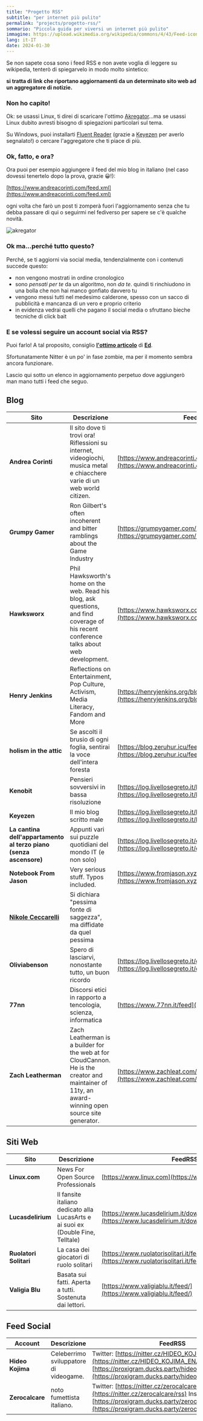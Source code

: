 ```yaml
---
title: "Progetto RSS"
subtitle: "per internet più pulito"
permalink: "projects/progetto-rss/"
sommario: "Piccola guida per viversi un internet più pulito"
immagine: https://upload.wikimedia.org/wikipedia/commons/4/43/Feed-icon.svg
lang: it-IT
date: 2024-01-30
---
```


Se non sapete cosa sono i feed RSS e non avete voglia di leggere su wikipedia, tenterò di spiegarvelo in modo molto sintetico:

**si tratta di link che riportano aggiornamenti da un determinato sito web ad un aggregatore di notizie.**

### Non ho capito!

Ok: se usassi Linux, ti direi di scaricare l'ottimo [Akregator](https://apps.kde.org/it/akregator/)...ma se usassi Linux dubito avresti bisogno di spiegazioni particolari sul tema.

Su Windows, puoi installarti [Fluent Reader](https://github.com/yang991178/fluent-reader) (grazie a [Keyezen](https://livellosegreto.it/@keyezen) per averlo segnalato!) o cercare l'aggregatore che ti piace di più.

### Ok, fatto, e ora?

Ora puoi per esempio aggiungere il feed del mio blog in italiano (nel caso dovessi tenertelo dopo la prova, grazie 😀!):

[https://www.andreacorinti.com/feed.xml](https://www.andreacorinti.com/feed.xml)

ogni volta che farò un post ti zomperà fuori l'aggiornamento senza che tu debba passare di qui o seguirmi nel fediverso per sapere se c'è qualche novità.

![akregator](https://cdn.masto.host/livellosegretoit/media_attachments/files/111/834/296/901/443/086/original/c9066a7a7f9c58bf.png)

### Ok ma...perché tutto questo?

Perché, se ti aggiorni via social media, tendenzialmente con i contenuti succede questo: 

- non vengono mostrati in ordine cronologico
- sono _pensati per te_ da un algoritmo, non _da te_. quindi ti rinchiudono in una bolla che non hai manco gonfiato davvero tu
- vengono messi tutti nel medesimo calderone, spesso con un sacco di pubblicità e mancanza di un vero e proprio criterio
- in evidenza vedrai quelli che pagano il social media o sfruttano bieche tecniche di click bait

### E se volessi seguire un account social via RSS?

Puoi farlo! A tal proposito, consiglio [**l'ottimo articolo**](https://log.livellosegreto.it/edmael/feed-rss-torniamo-a-scegliere-i-nostri-contenuti) di [**Ed**](https://livellosegreto.it/@ed).

Sfortunatamente Nitter è un po' in fase zombie, ma per il momento sembra ancora funzionare.

Lascio qui sotto un elenco in aggiornamento perpetuo dove aggiungerò man mano tutti i feed che seguo.

## Blog

| Sito | Descrizione | FeedRSS |
|---|---|---|
| **Andrea Corinti** | Il sito dove ti trovi ora! Riflessioni su internet, videogiochi, musica metal e chiacchere varie di un web world citizen. | [https://www.andreacorinti.com/feed.xml](https://www.andreacorinti.com/feed.xml)
| **Grumpy Gamer** | Ron Gilbert's often incoherent and bitter ramblings about the Game Industry | [https://grumpygamer.com/rss2.0](https://grumpygamer.com/rss2.0)
| **Hawksworx** | Phil Hawksworth's home on the web. Read his blog, ask questions, and find coverage of his recent conference talks about web development. | [https://www.hawksworx.com/feed.xml](https://www.hawksworx.com/feed.xml) |
| **Henry Jenkins** | Reflections on Entertainment, Pop Culture, Activism, Media Literacy, Fandom and More | [https://henryjenkins.org/blog?format=rss](https://henryjenkins.org/blog?format=rss) |
| **holism in the attic** | Se ascolti il brusio di ogni foglia, sentirai la voce dell'intera foresta | [https://blog.zeruhur.icu/feed/](https://blog.zeruhur.icu/feed/) |
| **Kenobit** | Pensieri sovversivi in bassa risoluzione | [https://log.livellosegreto.it/kenobit/feed/](https://log.livellosegreto.it/kenobit/feed/) |
| **Keyezen** | Il mio blog scritto male | [https://log.livellosegreto.it/keyezen/feed/](https://log.livellosegreto.it/keyezen/feed/) |
| **La cantina dell'appartamento al terzo piano (senza ascensore)** | Appunti vari sui puzzle quotidiani del mondo IT (e non solo) | [https://log.livellosegreto.it/edmael/feed/](https://log.livellosegreto.it/edmael/feed/) |
| **Notebook From Jason** | Very serious stuff. Typos included. | [https://www.fromjason.xyz/p/notebook/feed/feed.xml](https://www.fromjason.xyz/p/notebook/feed/feed.xml) |
| [**Nikole Ceccarelli**](nikolececcarelli.it/api/rss) | Si dichiara "pessima fonte di saggezza", ma diffidate da quel pessima |
| **Oliviabenson** | Spero di lasciarvi, nonostante tutto, un buon ricordo | [https://log.livellosegreto.it/oliviabenson2/feed/](https://log.livellosegreto.it/oliviabenson2/feed/) |
| **77nn** | Discorsi etici in rapporto a tencologia, scienza, informatica | [https://www.77nn.it/feed](https://www.77nn.it/feed) |
| **Zach Leatherman** | Zach Leatherman is a builder for the web at for CloudCannon. He is the creator and maintainer of 11ty, an award-winning open source site generator. | [https://www.zachleat.com/web/feed/](https://www.zachleat.com/web/feed/) |

## Siti Web

| Sito | Descrizione | FeedRSS |
|---|---|---|
| **Linux.com** | News For Open Source Professionals | [https://www.linux.com](https://www.linux.com)
| **Lucasdelirium** | Il fansite italiano dedicato alla LucasArts e ai suoi ex (Double Fine, Telltale) | [https://www.lucasdelirium.it/download/lucasdelirium.xml](https://www.lucasdelirium.it/download/lucasdelirium.xml) 
| **Ruolatori Solitari** |La casa dei giocatori di ruolo solitari | [https://www.ruolatorisolitari.it/feed/](https://www.ruolatorisolitari.it/feed/)
| **Valigia Blu** | Basata sui fatti. Aperta a tutti. Sostenuta dai lettori.| [https://www.valigiablu.it/feed/](https://www.valigiablu.it/feed/)

## Feed Social

| Account | Descrizione | FeedRSS |
|---|---|---|
| **Hideo Kojima** | Celeberrimo sviluppatore di videogame. | Twitter: [https://nitter.cz/HIDEO_KOJIMA_EN/rss](https://nitter.cz/HIDEO_KOJIMA_EN/rss) Instagram: [https://proxigram.ducks.party/hideo_kojima/stories/rss](https://proxigram.ducks.party/hideo_kojima/stories/rss)
| **Zerocalcare** | noto fumettista italiano. | Twitter: [https://nitter.cz/zerocalcare/rss](https://nitter.cz/zerocalcare/rss) Instagram: [https://proxigram.ducks.party/zerocalcare/stories/rss](https://proxigram.ducks.party/zerocalcare/stories/rss)